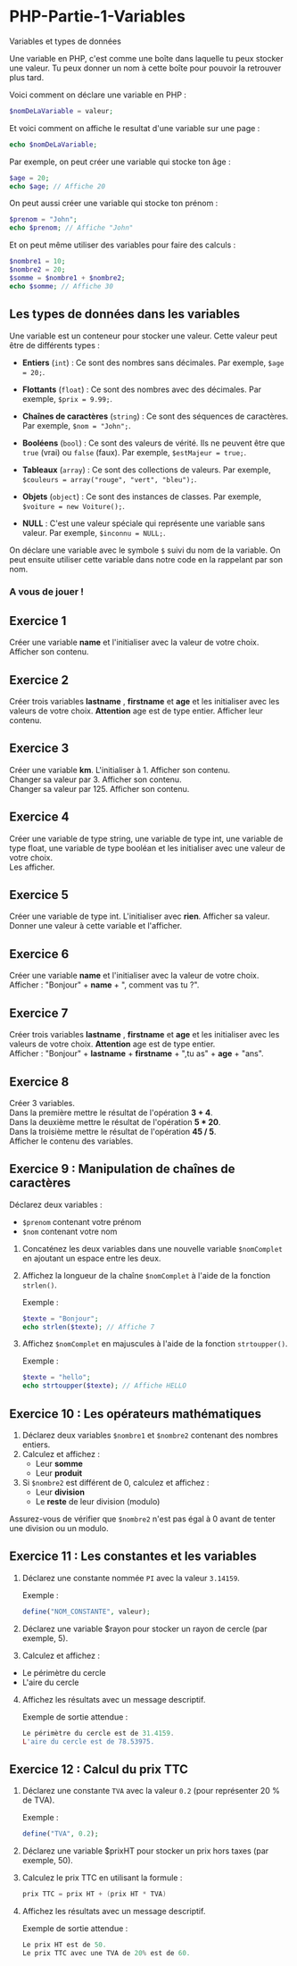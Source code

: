 # PHP-Partie-1-Variables
Variables et types de données

Une variable en PHP, c'est comme une boîte dans laquelle tu peux stocker une valeur. Tu peux donner un nom à cette boîte pour pouvoir la retrouver plus tard.

Voici comment on déclare une variable en PHP :

```php
$nomDeLaVariable = valeur;
```

Et voici comment on affiche le resultat d'une variable sur une page :

```php
echo $nomDeLaVariable;
```

Par exemple, on peut créer une variable qui stocke ton âge :

```php
$age = 20;
echo $age; // Affiche 20
```

On peut aussi créer une variable qui stocke ton prénom :

```php
$prenom = "John";
echo $prenom; // Affiche "John"
```

Et on peut même utiliser des variables pour faire des calculs :

```php
$nombre1 = 10;
$nombre2 = 20;
$somme = $nombre1 + $nombre2;
echo $somme; // Affiche 30
```

## Les types de données dans les variables

Une variable est un conteneur pour stocker une valeur. Cette valeur peut être de différents types :

- **Entiers** (`int`) : Ce sont des nombres sans décimales. Par exemple, `$age = 20;`.

- **Flottants** (`float`) : Ce sont des nombres avec des décimales. Par exemple, `$prix = 9.99;`.

- **Chaînes de caractères** (`string`) : Ce sont des séquences de caractères. Par exemple, `$nom = "John";`.

- **Booléens** (`bool`) : Ce sont des valeurs de vérité. Ils ne peuvent être que `true` (vrai) ou `false` (faux). Par exemple, `$estMajeur = true;`.

- **Tableaux** (`array`) : Ce sont des collections de valeurs. Par exemple, `$couleurs = array("rouge", "vert", "bleu");`.

- **Objets** (`object`) : Ce sont des instances de classes. Par exemple, `$voiture = new Voiture();`.

- **NULL** : C'est une valeur spéciale qui représente une variable sans valeur. Par exemple, `$inconnu = NULL;`.

On déclare une variable avec le symbole `$` suivi du nom de la variable. On peut ensuite utiliser cette variable dans notre code en la rappelant par son nom.


### A vous de jouer ! 

## Exercice 1
Créer une variable **name** et l'initialiser avec la valeur de votre choix.  Afficher son contenu.

## Exercice 2
Créer trois variables **lastname** , **firstname** et **age** et les initialiser avec les valeurs de votre choix.  **Attention** age est de type entier.  Afficher leur contenu.

## Exercice 3
Créer une variable **km**. L'initialiser à 1. Afficher son contenu.  
Changer sa valeur par 3. Afficher son contenu.  
Changer sa valeur par 125. Afficher son contenu.

## Exercice 4
Créer une variable de type string, une variable de type int, une variable de type float, une variable de type booléan et les initialiser avec une valeur de votre choix.  
Les afficher.

## Exercice 5
Créer une variable de type int. L'initialiser avec **rien**. Afficher sa valeur.  
Donner une valeur à cette variable et l'afficher.

## Exercice 6
Créer une variable **name** et l'initialiser avec la valeur de votre choix.  
Afficher : "Bonjour" + **name** + ", comment vas tu ?".

## Exercice 7
Créer trois variables **lastname** , **firstname** et **age** et les initialiser avec les valeurs de votre choix.  **Attention** age est de type entier.  
Afficher : "Bonjour" + **lastname** + **firstname** + ",tu as" + **age** + "ans".

## Exercice 8
Créer 3 variables.  
Dans la première mettre le résultat de l'opération **3 + 4**.  
Dans la deuxième mettre le résultat de l'opération **5 * 20**.  
Dans la troisième mettre le résultat de l'opération **45 / 5**.  
Afficher le contenu des variables.

## Exercice 9 : Manipulation de chaînes de caractères

Déclarez deux variables :  
- `$prenom` contenant votre prénom  
- `$nom` contenant votre nom  

1. Concaténez les deux variables dans une nouvelle variable `$nomComplet` en ajoutant un espace entre les deux.  
2. Affichez la longueur de la chaîne `$nomComplet` à l'aide de la fonction `strlen()`.  

   Exemple :  
   ```php
   $texte = "Bonjour";  
   echo strlen($texte); // Affiche 7
   ```
4. Affichez `$nomComplet` en majuscules à l'aide de la fonction `strtoupper()`.  

   Exemple :  
   ```php 
   $texte = "hello";  
   echo strtoupper($texte); // Affiche HELLO
   ```
   
## Exercice 10 : Les opérateurs mathématiques
   
1. Déclarez deux variables `$nombre1` et `$nombre2` contenant des nombres entiers.  
2. Calculez et affichez :  
   - Leur **somme**  
   - Leur **produit**  
3. Si `$nombre2` est différent de 0, calculez et affichez :  
   - Leur **division**  
   - Le **reste** de leur division (modulo)  

Assurez-vous de vérifier que `$nombre2` n'est pas égal à 0 avant de tenter une division ou un modulo.

## Exercice 11 : Les constantes et les variables

1. Déclarez une constante nommée `PI` avec la valeur `3.14159`.
  
   Exemple :  
   ```php
   define("NOM_CONSTANTE", valeur);
   ```
2. Déclarez une variable $rayon pour stocker un rayon de cercle (par exemple, 5).

3. Calculez et affichez :

 - Le périmètre du cercle
 - L'aire du cercle

4. Affichez les résultats avec un message descriptif.

   Exemple de sortie attendue :
   ```php
   Le périmètre du cercle est de 31.4159.
   L'aire du cercle est de 78.53975.
   ```

## Exercice 12 : Calcul du prix TTC 

1. Déclarez une constante `TVA` avec la valeur `0.2` (pour représenter 20 % de TVA).  

   Exemple :  
   ```php
   define("TVA", 0.2);
   ```
2. Déclarez une variable $prixHT pour stocker un prix hors taxes (par exemple, 50).

3. Calculez le prix TTC en utilisant la formule :

   ```java
   prix TTC = prix HT + (prix HT * TVA)
   ```

4. Affichez les résultats avec un message descriptif.

   Exemple de sortie attendue :
   ```java
   Le prix HT est de 50.
   Le prix TTC avec une TVA de 20% est de 60.
   ```
